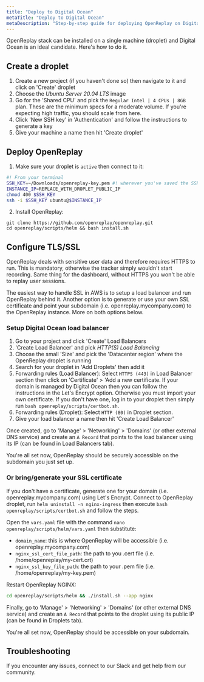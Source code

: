 ```yaml
---
title: "Deploy to Digital Ocean"
metaTitle: "Deploy to Digital Ocean"
metaDescription: "Step-by-step guide for deploying OpenReplay on Digital Ocean."
---
```


OpenReplay stack can be installed on a single machine (droplet) and Digital Ocean is an ideal candidate. Here's how to do it.

## Create a droplet

1. Create a new project (if you haven't done so) then navigate to it and click on 'Create' droplet
2. Choose the *Ubuntu Server 20.04 LTS* image
4. Go for the 'Shared CPU' and pick the `Regular Intel | 4 CPUs | 8GB` plan. These are the minimum specs for a moderate volume. If you're expecting high traffic, you should scale from here.
5. Click 'New SSH key' in 'Authentication' and follow the instructions to generate a key
6. Give your machine a name then hit 'Create droplet'

## Deploy OpenReplay

1. Make sure your droplet is `active` then connect to it:

```bash
#! From your terminal
SSH_KEY=~/Downloads/openreplay-key.pem #! wherever you've saved the SSH key
INSTANCE_IP=REPLACE_WITH_DROPLET_PUBLIC_IP
chmod 400 $SSH_KEY
ssh -i $SSH_KEY ubuntu@$INSTANCE_IP
```

2. Install OpenReplay:

```shellsession
git clone https://github.com/openreplay/openreplay.git
cd openreplay/scripts/helm && bash install.sh
```

## Configure TLS/SSL

OpenReplay deals with sensitive user data and therefore requires HTTPS to run. This is mandatory, otherwise the tracker simply wouldn't start recording. Same thing for the dashboard, without HTTPS you won't be able to replay user sessions.

The easiest way to handle SSL in AWS is to setup a load balancer and run OpenReplay behind it. Another option is to generate or use your own SSL certificate and point your subdomain (i.e. openreplay.mycompany.com) to the OpenReplay instance. More on both options below.

### Setup Digital Ocean load balancer

1. Go to your project and click 'Create' Load Balancers
2. 'Create Load Balancer' and pick *HTTP(S) Load Balancing*
3. Choose the small 'Size' and pick the 'Datacenter region' where the OpenReplay droplet is running
4. Search for your droplet in 'Add Droplets' then add it
5. Forwarding rules (Load Balancer): Select `HTTPS (443)` in Load Balancer section then click on 'Certificate' > 'Add a new certificate. If your domain is managed by Digital Ocean then you can follow the instructions in the Let's Encrypt option. Otherwise you must import your own certificate. If you don't have one, log in to your droplet then simply run `bash openreplay/scripts/certbot.sh`.
6. Forwarding rules (Droplet): Select `HTTP (80)` in Droplet section.
7. Give your load balancer a name then hit 'Create Load Balancer'

Once created, go to 'Manage' > 'Networking' > 'Domains' (or other external DNS service) and create an `A Record` that points to the load balancer using its IP (can be found in Load Balancers tab).

You're all set now, OpenReplay should be securely accessible on the subdomain you just set up.

### Or bring/generate your SSL certificate

If you don't have a certificate, generate one for your domain (i.e. openreplay.mycompany.com) using Let's Encrypt. Connect to OpenReplay droplet, run `helm uninstall -n nginx-ingress` then execute `bash openreplay/scripts/certbot.sh` and follow the steps.

Open the `vars.yaml` file with the command `nano openreplay/scripts/helm/vars.yaml` then substitute:
- `domain_name`: this is where OpenReplay will be accessible (i.e. openreplay.mycompany.com)
- `nginx_ssl_cert_file_path`: the path to you .cert file (i.e. /home/openreplay/my-cert.crt)
- `nginx_ssl_key_file_path`: the path to your .pem file (i.e. /home/openreplay/my-key.pem)

Restart OpenReplay NGINX:

```bash
cd openreplay/scripts/helm && ./install.sh --app nginx
```

Finally, go to 'Manage' > 'Networking' > 'Domains' (or other external DNS service) and create an `A Record` that points to the droplet using its public IP (can be found in Droplets tab).

You're all set now, OpenReplay should be accessible on your subdomain.

## Troubleshooting

If you encounter any issues, connect to our Slack and get help from our community.
